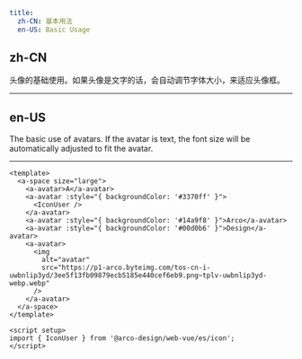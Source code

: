 ```yaml
title:
  zh-CN: 基本用法
  en-US: Basic Usage
```

## zh-CN

头像的基础使用。如果头像是文字的话，会自动调节字体大小，来适应头像框。

---

## en-US

The basic use of avatars. If the avatar is text, the font size will be automatically adjusted to fit the avatar.

---

```vue
<template>
  <a-space size="large">
    <a-avatar>A</a-avatar>
    <a-avatar :style="{ backgroundColor: '#3370ff' }">
      <IconUser />
    </a-avatar>
    <a-avatar :style="{ backgroundColor: '#14a9f8' }">Arco</a-avatar>
    <a-avatar :style="{ backgroundColor: '#00d0b6' }">Design</a-avatar>
    <a-avatar>
      <img
        alt="avatar"
        src="https://p1-arco.byteimg.com/tos-cn-i-uwbnlip3yd/3ee5f13fb09879ecb5185e440cef6eb9.png~tplv-uwbnlip3yd-webp.webp"
      />
    </a-avatar>
  </a-space>
</template>

<script setup>
import { IconUser } from '@arco-design/web-vue/es/icon';
</script>
```
